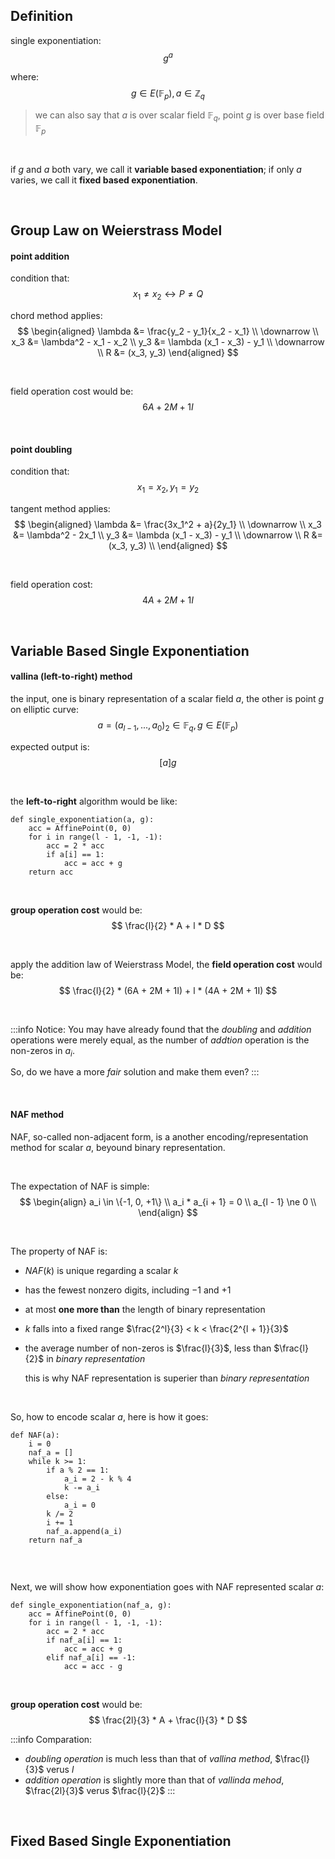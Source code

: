 ## Definition

single exponentiation:
$$
g^a
$$

where:
$$
g \in E(\mathbb{F}_p), a \in \mathbb{Z}_q
$$

> we can also say that $a$ is over scalar field $\mathbb{F}_q$, point $g$ is over base field $\mathbb{F}_p$

<br />

if $g$ and $a$ both vary, we call it **variable based exponentiation**; if only $a$ varies, we call it **fixed based exponentiation**.

<br />

## Group Law on Weierstrass Model

#### point addition

condition that:
$$
x_1 \ne x_2 \leftrightarrow P \ne Q
$$

chord method applies:
$$
\begin{aligned}
\lambda &= \frac{y_2 - y_1}{x_2 - x_1} \\
\downarrow \\
x_3 &= \lambda^2 - x_1 - x_2 \\
y_3 &= \lambda (x_1 - x_3) - y_1 \\
\downarrow \\
R &= (x_3, y_3)
\end{aligned}
$$

<br />

field operation cost would be:
$$
6A + 2M + 1I
$$

<br />

#### point doubling

condition that:
$$
x_1 = x_2, y_1 = y_2
$$

tangent method applies:
$$
\begin{aligned}
\lambda &= \frac{3x_1^2 + a}{2y_1} \\
\downarrow \\
x_3 &= \lambda^2 - 2x_1 \\
y_3 &= \lambda (x_1 - x_3) - y_1 \\
\downarrow \\
R &= (x_3, y_3) \\
\end{aligned}
$$

<br />

field operation cost:
$$
4A + 2M + 1I
$$

<br />

## Variable Based Single Exponentiation

#### vallina (left-to-right) method 
the input, one is binary representation of a scalar field $a$, the other is point $g$ on elliptic curve:
$$
a = (a_{l - 1},...,a_0)_2 \in \mathbb{F}_q, g \in E(\mathbb{F}_p)
$$

expected output is:
$$
[a]g
$$

<br />

the **left-to-right** algorithm would be like:
```python=
def single_exponentiation(a, g):
    acc = AffinePoint(0, 0)
    for i in range(l - 1, -1, -1):
        acc = 2 * acc
        if a[i] == 1:
            acc = acc + g
    return acc
```

<br />

**group operation cost** would be:
$$
\frac{l}{2} * A + l * D
$$

<br />

apply the addition law of Weierstrass Model, the **field operation cost** would be:
$$
\frac{l}{2} * (6A + 2M + 1I) + l * (4A + 2M + 1I)
$$

<br />

:::info
Notice:
You may have already found that the *doubling* and *addition* operations were merely equal, as the number of *addtion* operation is the non-zeros in $a_i$.

So, do we have a more *fair* solution and make them even?
:::

<br />

#### NAF method

NAF, so-called non-adjacent form, is a another encoding/representation method for scalar $a$, beyound binary representation.

<br />

The expectation of NAF is simple:
$$
\begin{align}
a_i \in \{-1, 0, +1\} \\
a_i * a_{i + 1} = 0 \\
a_{l - 1} \ne 0 \\
\end{align}
$$

<br />

The property of NAF is:
- $NAF(k)$ is unique regarding a scalar $k$

- has the fewest nonzero digits, including $-1$ and $+1$

- at most **one more than** the length of binary representation

- $k$ falls into a fixed range $\frac{2^l}{3} < k < \frac{2^{l + 1}}{3}$

- the average number of non-zeros is $\frac{l}{3}$, less than $\frac{l}{2}$ in *binary representation*
    
    this is why NAF representation is superier than *binary representation*

<br />

So, how to encode scalar $a$, here is how it goes:
```python=
def NAF(a):
    i = 0
    naf_a = []
    while k >= 1:
        if a % 2 == 1:
            a_i = 2 - k % 4
            k -= a_i 
        else:
            a_i = 0
        k /= 2
        i += 1
        naf_a.append(a_i)
    return naf_a
        
```

<br />

Next, we will show how exponentiation goes with NAF represented scalar $a$:
```python=
def single_exponentiation(naf_a, g):
    acc = AffinePoint(0, 0)
    for i in range(l - 1, -1, -1):
        acc = 2 * acc
        if naf_a[i] == 1:
            acc = acc + g
        elif naf_a[i] == -1:
            acc = acc - g      
```
<br />

**group operation cost** would be:
$$
\frac{2l}{3} * A + \frac{l}{3} * D
$$

:::info
Comparation:
- *doubling operation* is much less than that of *vallina method*, $\frac{l}{3}$ verus $l$
- *addition operation* is slightly more than that of *vallinda mehod*, $\frac{2l}{3}$ verus $\frac{l}{2}$
:::

<br />

## Fixed Based Single Exponentiation
